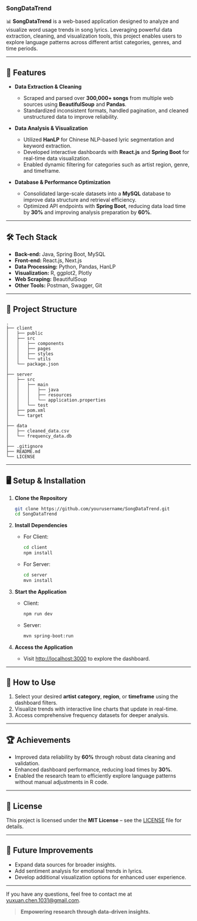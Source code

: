 ### **SongDataTrend**

📊 **SongDataTrend** is a web-based application designed to analyze and visualize word usage trends in song lyrics. Leveraging powerful data extraction, cleaning, and visualization tools, this project enables users to explore language patterns across different artist categories, genres, and time periods.

---

## 🚀 **Features**
- **Data Extraction & Cleaning**
  - Scraped and parsed over **300,000+ songs** from multiple web sources using **BeautifulSoup** and **Pandas**.
  - Standardized inconsistent formats, handled pagination, and cleaned unstructured data to improve reliability.
  
- **Data Analysis & Visualization**
  - Utilized **HanLP** for Chinese NLP-based lyric segmentation and keyword extraction.
  - Developed interactive dashboards with **React.js** and **Spring Boot** for real-time data visualization.
  - Enabled dynamic filtering for categories such as artist region, genre, and timeframe.

- **Database & Performance Optimization**
  - Consolidated large-scale datasets into a **MySQL** database to improve data structure and retrieval efficiency.
  - Optimized API endpoints with **Spring Boot**, reducing data load time by **30%** and improving analysis preparation by **60%**.

---

## 🛠️ **Tech Stack**
- **Back-end:** Java, Spring Boot, MySQL
- **Front-end:** React.js, Next.js
- **Data Processing:** Python, Pandas, HanLP
- **Visualization:** R, ggplot2, Plotly
- **Web Scraping:** BeautifulSoup
- **Other Tools:** Postman, Swagger, Git

---

## 📂 **Project Structure**
```
.
├── client
│   ├── public
│   ├── src
│   │   ├── components
│   │   ├── pages
│   │   ├── styles
│   │   └── utils
│   └── package.json
│
├── server
│   ├── src
│   │   ├── main
│   │   │   ├── java
│   │   │   ├── resources
│   │   │   └── application.properties
│   │   └── test
│   ├── pom.xml
│   └── target
│
├── data
│   ├── cleaned_data.csv
│   └── frequency_data.db
│
├── .gitignore
├── README.md
└── LICENSE
```

---

## 🖥️ **Setup & Installation**
1. **Clone the Repository**
   ```bash
   git clone https://github.com/yourusername/SongDataTrend.git
   cd SongDataTrend
   ```

2. **Install Dependencies**
   - For Client:
     ```bash
     cd client
     npm install
     ```

   - For Server:
     ```bash
     cd server
     mvn install
     ```

3. **Start the Application**
   - Client:
     ```bash
     npm run dev
     ```
   - Server:
     ```bash
     mvn spring-boot:run
     ```

4. **Access the Application**
   - Visit [http://localhost:3000](http://localhost:3000) to explore the dashboard.

---

## 🧪 **How to Use**
1. Select your desired **artist category**, **region**, or **timeframe** using the dashboard filters.
2. Visualize trends with interactive line charts that update in real-time.
3. Access comprehensive frequency datasets for deeper analysis.

---

## 🏆 **Achievements**
- Improved data reliability by **60%** through robust data cleaning and validation.
- Enhanced dashboard performance, reducing load times by **30%**.
- Enabled the research team to efficiently explore language patterns without manual adjustments in R code.

---


## 📄 **License**
This project is licensed under the **MIT License** – see the [LICENSE](./LICENSE) file for details.

---

## 🌟 **Future Improvements**
- Expand data sources for broader insights.
- Add sentiment analysis for emotional trends in lyrics.
- Develop additional visualization options for enhanced user experience.

---

If you have any questions, feel free to contact me at [yuxuan.chen.1031@gmail.com](mailto:yuxuan.chen.1031@gmail.com).

> **Empowering research through data-driven insights.**
